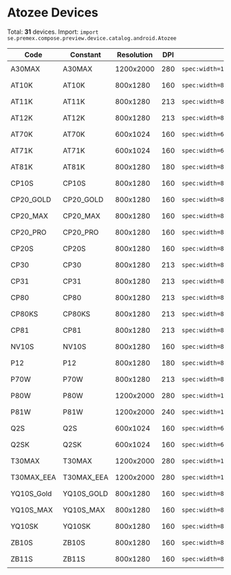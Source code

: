 # Atozee Devices

Total: **31** devices. Import: `import se.premex.compose.preview.device.catalog.android.Atozee`

| Code | Constant | Resolution | DPI | Compose Spec | Preview Usage |
|------|----------|------------|-----|-------------|---------------|
| A30MAX | A30MAX | 1200x2000 | 280 | `spec:width=1200px,height=2000px,dpi=280` | `@Preview(device = Atozee.A30MAX)` |
| AT10K | AT10K | 800x1280 | 160 | `spec:width=800px,height=1280px,dpi=160` | `@Preview(device = Atozee.AT10K)` |
| AT11K | AT11K | 800x1280 | 213 | `spec:width=800px,height=1280px,dpi=213` | `@Preview(device = Atozee.AT11K)` |
| AT12K | AT12K | 800x1280 | 213 | `spec:width=800px,height=1280px,dpi=213` | `@Preview(device = Atozee.AT12K)` |
| AT70K | AT70K | 600x1024 | 160 | `spec:width=600px,height=1024px,dpi=160` | `@Preview(device = Atozee.AT70K)` |
| AT71K | AT71K | 600x1024 | 160 | `spec:width=600px,height=1024px,dpi=160` | `@Preview(device = Atozee.AT71K)` |
| AT81K | AT81K | 800x1280 | 180 | `spec:width=800px,height=1280px,dpi=180` | `@Preview(device = Atozee.AT81K)` |
| CP10S | CP10S | 800x1280 | 160 | `spec:width=800px,height=1280px,dpi=160` | `@Preview(device = Atozee.CP10S)` |
| CP20_GOLD | CP20_GOLD | 800x1280 | 160 | `spec:width=800px,height=1280px,dpi=160` | `@Preview(device = Atozee.CP20_GOLD)` |
| CP20_MAX | CP20_MAX | 800x1280 | 160 | `spec:width=800px,height=1280px,dpi=160` | `@Preview(device = Atozee.CP20_MAX)` |
| CP20_PRO | CP20_PRO | 800x1280 | 160 | `spec:width=800px,height=1280px,dpi=160` | `@Preview(device = Atozee.CP20_PRO)` |
| CP20S | CP20S | 800x1280 | 160 | `spec:width=800px,height=1280px,dpi=160` | `@Preview(device = Atozee.CP20S)` |
| CP30 | CP30 | 800x1280 | 213 | `spec:width=800px,height=1280px,dpi=213` | `@Preview(device = Atozee.CP30)` |
| CP31 | CP31 | 800x1280 | 213 | `spec:width=800px,height=1280px,dpi=213` | `@Preview(device = Atozee.CP31)` |
| CP80 | CP80 | 800x1280 | 213 | `spec:width=800px,height=1280px,dpi=213` | `@Preview(device = Atozee.CP80)` |
| CP80KS | CP80KS | 800x1280 | 213 | `spec:width=800px,height=1280px,dpi=213` | `@Preview(device = Atozee.CP80KS)` |
| CP81 | CP81 | 800x1280 | 213 | `spec:width=800px,height=1280px,dpi=213` | `@Preview(device = Atozee.CP81)` |
| NV10S | NV10S | 800x1280 | 160 | `spec:width=800px,height=1280px,dpi=160` | `@Preview(device = Atozee.NV10S)` |
| P12 | P12 | 800x1280 | 180 | `spec:width=800px,height=1280px,dpi=180` | `@Preview(device = Atozee.P12)` |
| P70W | P70W | 800x1280 | 213 | `spec:width=800px,height=1280px,dpi=213` | `@Preview(device = Atozee.P70W)` |
| P80W | P80W | 1200x2000 | 280 | `spec:width=1200px,height=2000px,dpi=280` | `@Preview(device = Atozee.P80W)` |
| P81W | P81W | 1200x2000 | 240 | `spec:width=1200px,height=2000px,dpi=240` | `@Preview(device = Atozee.P81W)` |
| Q2S | Q2S | 600x1024 | 160 | `spec:width=600px,height=1024px,dpi=160` | `@Preview(device = Atozee.Q2S)` |
| Q2SK | Q2SK | 600x1024 | 160 | `spec:width=600px,height=1024px,dpi=160` | `@Preview(device = Atozee.Q2SK)` |
| T30MAX | T30MAX | 1200x2000 | 280 | `spec:width=1200px,height=2000px,dpi=280` | `@Preview(device = Atozee.T30MAX)` |
| T30MAX_EEA | T30MAX_EEA | 1200x2000 | 280 | `spec:width=1200px,height=2000px,dpi=280` | `@Preview(device = Atozee.T30MAX_EEA)` |
| YQ10S_Gold | YQ10S_GOLD | 800x1280 | 160 | `spec:width=800px,height=1280px,dpi=160` | `@Preview(device = Atozee.YQ10S_GOLD)` |
| YQ10S_MAX | YQ10S_MAX | 800x1280 | 160 | `spec:width=800px,height=1280px,dpi=160` | `@Preview(device = Atozee.YQ10S_MAX)` |
| YQ10SK | YQ10SK | 800x1280 | 160 | `spec:width=800px,height=1280px,dpi=160` | `@Preview(device = Atozee.YQ10SK)` |
| ZB10S | ZB10S | 800x1280 | 160 | `spec:width=800px,height=1280px,dpi=160` | `@Preview(device = Atozee.ZB10S)` |
| ZB11S | ZB11S | 800x1280 | 160 | `spec:width=800px,height=1280px,dpi=160` | `@Preview(device = Atozee.ZB11S)` |

<!-- Generated automatically. Do not edit manually. -->
